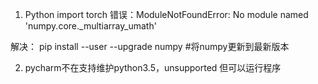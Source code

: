 1. Python import torch 错误：ModuleNotFoundError: No module named        	'numpy.core._multiarray_umath'

 解决： pip install --user --upgrade numpy   #将numpy更新到最新版本

2. pycharm不在支持维护python3.5，unsupported 但可以运行程序

